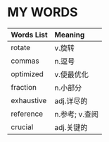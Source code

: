 # MY WORDS  

| Words List | Meaning |  
| :---- | :----|
|rotate|v.旋转|
|commas|n.逗号|
|optimized|v.使最优化|
|fraction|n.小部分 |
|exhaustive |adj.详尽的|
|reference|n.参考; v.查阅|
|crucial|adj.关键的|
